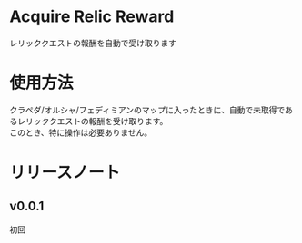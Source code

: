 # Acquire Relic Reward
レリッククエストの報酬を自動で受け取ります

# 使用方法
クラペダ/オルシャ/フェディミアンのマップに入ったときに、自動で未取得であるレリッククエストの報酬を受け取ります。  
このとき、特に操作は必要ありません。

# リリースノート
## v0.0.1
初回
